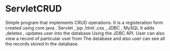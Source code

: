 # ServletCRUD
Simple program that implements CRUD operations.
It is a registeration form created using core java ,
Servlet , jsp ,html ,css , JDBC , MySQL
It adds ,deletes , updates user into the database 
Using the JDBC API.
User can also view a record of particular user from 
The database and also user can see all the records stored
In the database.
